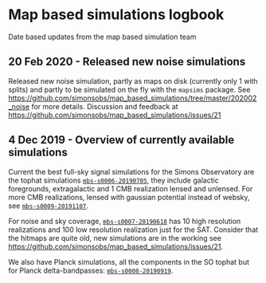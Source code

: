 # Map based simulations logbook

Date based updates from the map based simulation team

## 20 Feb 2020 - Released new noise simulations

Released new noise simulation, partly as maps on disk (currently only 1 with splits) and partly to be simulated on the fly with the `mapsims` package. See <https://github.com/simonsobs/map_based_simulations/tree/master/202002_noise> for more details.
Discussion and feedback at <https://github.com/simonsobs/map_based_simulations/issues/21>

## 4 Dec 2019 - Overview of currently available simulations

Current the best full-sky signal simulations for the Simons Observatory are the tophat simulations [`mbs-s0006-20190705`](201906_highres_foregrounds_extragalactic_tophat/README.md),
they include galactic foregrounds, extragalactic and 1 CMB realization lensed and unlensed.
For more CMB realizations, lensed with gaussian potential instead of websky, see [`mbs-s0009-20191107`](201911_lensed_cmb/README.md).

For noise and sky coverage, [`mbs-s0007-20190618`](201906_noise_no_lowell/README.md) has 10 high resolution realizations and 100 
low resolution realization just for the SAT.
Consider that the hitmaps are quite old, new simulations are in the working see <https://github.com/simonsobs/map_based_simulations/issues/21>.

We also have Planck simulations, all the components in the SO tophat but for Planck delta-bandpasses: [`mbs-s0008-20190919`](201909_highres_foregrounds_extragalactic_planck_deltabandpass/README.md).
